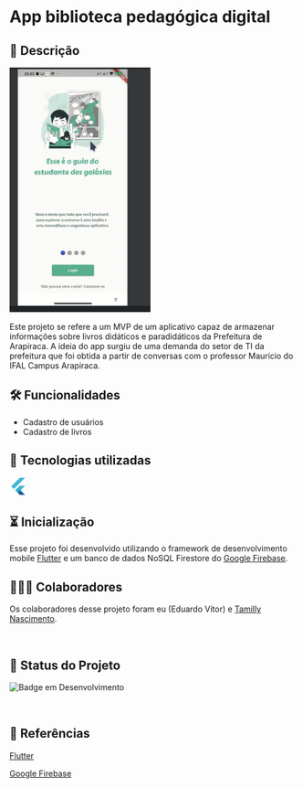 
# App biblioteca pedagógica digital 


## 📖 Descrição

![Print 1](gif/biblioteca1.gif)

Este projeto se refere a um MVP de um aplicativo capaz de armazenar informações sobre livros didáticos e paradidáticos da Prefeitura de Arapiraca. A ideia do app surgiu de uma demanda do setor de TI da prefeitura que foi obtida a partir de conversas com o professor Maurício do IFAL Campus Arapiraca.



## 🛠️ Funcionalidades

- Cadastro de usuários
- Cadastro de livros


## 📡 Tecnologias utilizadas

<div align="center"> 
<img align="left" alt="Flutter" height="30" width="30" src="https://raw.githubusercontent.com/devicons/devicon/master/icons/flutter/flutter-original.svg">
  
</div>
<br/><br/>

## ⏳ Inicialização

Esse projeto foi desenvolvido utilizando o framework de desenvolvimento mobile [Flutter](https://flutter.dev/) e um banco de dados NoSQL Firestore do [Google Firebase](https://firebase.google.com/?hl=pt).


## 🤵🤵‍♀️ Colaboradores

Os colaboradores desse projeto foram eu (Eduardo Vítor) e [Tamilly Nascimento](https://github.com/tamilly).

<br/>

## 🔎 Status do Projeto

![Badge em Desenvolvimento](https://img.shields.io/badge/Status-Finalizado-blue)

<br/>

## 📑 Referências

[Flutter](https://flutter.dev/)

[Google Firebase](https://firebase.google.com/?hl=pt)


